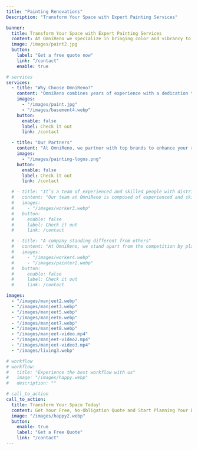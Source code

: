 ```yaml
---
title: "Painting Renovations"
Description: "Transform Your Space with Expert Painting Services"

banner:
  title: Transform Your Space with Expert Painting Services
  content: At OmniReno we specialize in bringing color and vibrancy to your home or business. Our team of professional painters delivers **exceptional craftsmanship**, whether you're looking for a fresh coat of paint to refresh your space or a complete transformation with a new color scheme. With a focus on quality, precision, and customer satisfaction, we take pride in enhancing the beauty and value of your property. Let us make your vision a reality!
  image: /images/paint2.jpg
  button:
    label: "Get a free quote now"
    link: "/contact"
    enable: true

# services
services:
  - title: "Why Choose OmniReno?"
    content: "OmniReno combines years of experience with a dedication to quality, ensuring your painting project is handled with care and precision. We use premium materials and work closely with you to deliver a stunning finish that exceeds expectations, on time and within budget."
    images:
      - "/images/paint.jpg"
      - "/images/basement4.webp"
    button:
      enable: false
      label: Check it out
      link: /contact

  - title: "Our Partners"
    content: "At OmniReno, we partner with top brands to enhance your renovation. Sherwin Williams provides high-quality paints, Delux offers stylish fixtures, and Benjamin Moore delivers a range of premium paint options. These collaborations ensure a stunning and durable finish for your transformed space."
    images:
      - "/images/painting-logos.png"
    button:
      enable: false
      label: Check it out
      link: /contact

  # - title: "It’s a team of experienced and skilled people with distributions"
  #   content: "Our team at OmniReno is composed of experienced and skilled professionals, each bringing their unique expertise to every project. With specialists in design, construction, and project management, we ensure that every aspect of your renovation is handled with precision and care. Our distributed approach allows us to streamline the process, combining the strengths of our team members to deliver exceptional results that meet your exact needs and expectations."
  #   images:
  #     - "/images/worker3.webp"
  #   button:
  #     enable: false
  #     label: Check it out
  #     link: /contact

  # - title: "A company standing different from others"
  #   content: "At OmniReno, we stand apart from the competition by placing trust and customer satisfaction at the heart of everything we do. Our commitment to integrity means you can count on us to deliver honest, transparent service from start to finish. We prioritize your needs, ensuring that every project reflects your vision and exceeds your expectations. With OmniReno, you’re not just another client—you’re a valued partner in creating a space you’ll love for years to come."
  #   images:
  #     - "/images/worker4.webp"
  #     - "/images/painter2.webp"
  #   button:
  #     enable: false
  #     label: Check it out
  #     link: /contact

images:
  - "/images/manjeet2.webp"
  - "/images/manjeet3.webp"
  - "/images/manjeet5.webp"
  - "/images/manjeet6.webp"
  - "/images/manjeet7.webp"
  - "/images/manjeet8.webp"
  - "/images/manjeet-video.mp4"
  - "/images/manjeet-video2.mp4"
  - "/images/manjeet-video3.mp4"
  - "/images/living3.webp"

# workflow
# workflow:
#   title: "Experience the best workflow with us"
#   image: "/images/happy.webp"
#   description: ""

# call_to_action
call_to_action:
  title: Transform Your Space Today!
  content: Get Your Free, No-Obligation Quote and Start Planning Your Dream Space Now!
  image: "/images/happy2.webp"
  button:
    enable: true
    label: "Get a Free Quote"
    link: "/contact"
---
```

